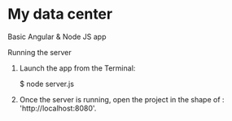 
# My data center

Basic Angular & Node JS app

Running the server

1) Launch the app from the Terminal:

    $ node server.js

2) Once the server is running, open the project in the shape of : 'http://localhost:8080'. 

